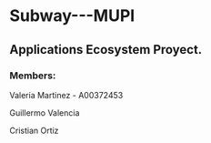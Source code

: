 # Subway---MUPI
## Applications Ecosystem Proyect.

### Members:

Valeria Martinez - A00372453

Guillermo Valencia

Cristian Ortiz
